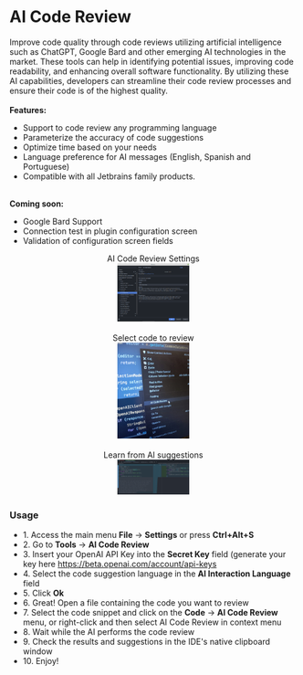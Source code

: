 # AI Code Review

Improve code quality through code reviews utilizing artificial intelligence such as ChatGPT, Google Bard and other emerging AI technologies in the market. These tools can help in identifying potential issues, improving code readability, and enhancing overall software functionality. By utilizing these AI capabilities, developers can streamline their code review processes and ensure their code is of the highest quality.
<br><br>
<b>Features:</b>
<ul>
    <li>Support to code review any programming language</li>
    <li>Parameterize the accuracy of code suggestions</li>
    <li>Optimize time based on your needs</li>
    <li>Language preference for AI messages (English, Spanish and Portuguese)</li>
    <li>Compatible with all Jetbrains family products.</li>
</ul>
<br>
<b>Coming soon:</b>
<ul>
    <li>Google Bard Support</li>
    <li>Connection test in plugin configuration screen</li>
    <li>Validation of configuration screen fields</li>
</ul>

<center>
AI Code Review Settings
<br/>
<a href="./screenshot/screanshot4.png">
<img title="a title" alt="AI Code Review Settings" width="25%" src="./screenshot/screanshot4.png">
</a>
<br/>
<br/>
Select code to review
<br/>
<a href="./screenshot/screanshot2.jpeg">
<img title="a title" alt="Alt text" width="25%" src="./screenshot/screanshot2.jpeg">
</a>
<br/>
<br/>
Learn from AI suggestions
<br/>
<a href="./screenshot/screanshot6.png">
<img title="a title" alt="Select code to review" width="25%" src="./screenshot/screanshot6.png">
</a>
</center>

<h3>Usage</h3>
<ul>
    <li>1. Access the main menu <b>File</b> -> <b>Settings</b> or press <b>Ctrl+Alt+S</b></li>
    <li>2. Go to <b>Tools</b> -> <b>AI Code Review</b></li>
    <li>3. Insert your OpenAI API Key into the <b>Secret Key</b> field (generate your key here <a href="https://beta.openai.com/account/api-keys">https://beta.openai.com/account/api-keys</a></li> 
    <li>4. Select the code suggestion language in the <b>AI Interaction Language</b> field</li>
    <li>5. Click <b>Ok</b> </li>
    <li>6. Great! Open a file containing the code you want to review</li>
    <li>7. Select the code snippet and click on the <b>Code</b> -> <b>AI Code Review</b> menu, or right-click and then select </b>AI Code Review</b> in context menu</li> 
    <li>8. Wait while the AI performs the code review</li>
    <li>9. Check the results and suggestions in the IDE's native clipboard window</li>
    <li>10. Enjoy!</li>
</ul>